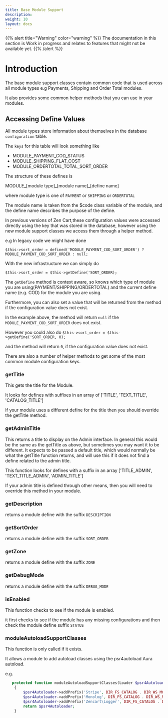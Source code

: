 ```yaml
---
title: Base Module Support
description: 
weight: 10
layout: docs
---
```


{{% alert title="Warning" color="warning" %}}
The documentation in this section is Work in progress and relates to features that might not be available yet.
{{% /alert %}}

# Introduction

The base module support classes contain common code that is used across all module types e.g Payments, Shipping and Order Total modules.

It also provides some common helper methods that you can use in your modules.

## Accessing Define Values

All module types store information about themselves in the database `configuration` table.

The `keys` for this table will look something like 

- MODULE_PAYMENT_COD_STATUS
- MODULE_SHIPPING_FLAT_COST
- MODULE_ORDERTOTAL_TOTAL_SORT_ORDER

The structure of these defines is  

MODULE_[module type]\_[module name]\_[define name]

where module type is one of `PAYMENT` or `SHIPPING` or `ORDERTOTAL`

The module name is taken from the $code class variable of the module, and the define name describes the purpose of the define. 

In previous versions of Zen Cart,these configuration values were accessed directly using the key that was stored in the database, however using 
the new module support classes we access them through a helper method.

e.g In legacy code we might have done 

`$this->sort_order = defined('MODULE_PAYMENT_COD_SORT_ORDER') ? MODULE_PAYMENT_COD_SORT_ORDER : null;`

With the new infrastructure we can simply do 

`$this->sort_order = $this->getDefine('SORT_ORDER);`

The `getDefine` method is context aware, so knows which type of module you are using(PAYMENT/SHIPPING/ORDERTOTAL) and the current define name (e.g. COD) for 
the module you are using.

Furthermore, you can also set a value that will be returned from the method if the configuration value does not exist. 

In the example above, the method will return `null` if the `MODULE_PAYMENT_COD_SORT_ORDER` does not exist. 

However you could also do `$this->sort_order = $this->getDefine('SORT_ORDER, 0);`

and the method will return `0`, if the configuration value does not exist.

There are also a number of helper methods to get some of the most common module configuration keys. 

### getTitle

This gets the title for the Module. 

It looks for defines with suffixes in an array of ['TITLE', 'TEXT_TITLE', 'CATALOG_TITLE']

If your module uses a different define for the title then you should override the getTitle method.

### getAdminTitle

This returns a title to display on the Admin interface. In general this would be the same as the getTitle as above, but sometimes you may want it to be different.
It expects to be passed a default title, which would normally be what the getTitle function returns, and will use this if it does not find a define related to the admin title.

This function looks for defines with a suffix in an array ['TITLE_ADMIN', 'TEXT_TITLE_ADMIN', 'ADMIN_TITLE']

If your admin title is defined through other means, then you will need to override this method in your module.

### getDescription

returns a module define with the suffix `DESCRIPTION`  

### getSortOrder

returns a module define with the suffix `SORT_ORDER`  

### getZone

returns a module define with the suffix `ZONE`  

### getDebugMode

returns a module define with the suffix `DEBUG_MODE`  

### isEnabled

This function checks to see if the module is enabled.

it first checks to see if the module has any missing configurations and then check the module define suffix `STATUS`

### moduleAutoloadSupportClasses

This function is only called if it exists. 

It allows a module to add autoload classes using the psr4autoload Aura autoload.

e.g.

``` php
   protected function moduleAutoloadSupportClasses(Loader $psr4Autoloader): Loader
    {
        $psr4Autoloader->addPrefix('Stripe', DIR_FS_CATALOG . DIR_WS_MODULES . 'payment/stripe_pay/stripe-php-13.15.0/lib/');
        $psr4Autoloader->addPrefix('Monolog', DIR_FS_CATALOG . DIR_WS_MODULES . 'payment/stripe_pay/monolog/src/Monolog/');
        $psr4Autoloader->addPrefix('Zencart\Logger', DIR_FS_CATALOG . DIR_WS_MODULES . 'payment/stripe_pay/Logger/');
        return $psr4Autoloader;
    }
```
